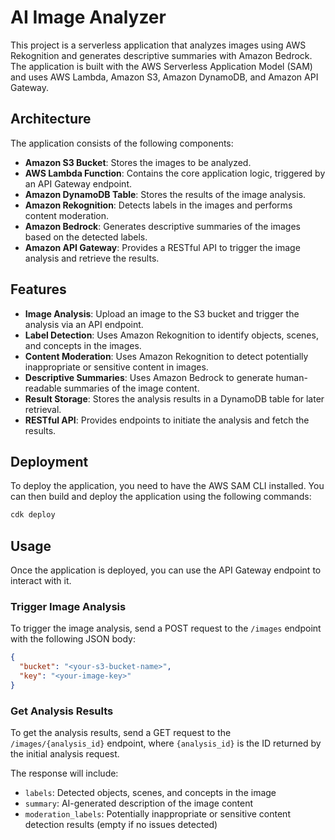 # AI Image Analyzer

This project is a serverless application that analyzes images using AWS Rekognition and generates descriptive summaries with Amazon Bedrock. The application is built with the AWS Serverless Application Model (SAM) and uses AWS Lambda, Amazon S3, Amazon DynamoDB, and Amazon API Gateway.

## Architecture

The application consists of the following components:

- **Amazon S3 Bucket**: Stores the images to be analyzed.
- **AWS Lambda Function**: Contains the core application logic, triggered by an API Gateway endpoint.
- **Amazon DynamoDB Table**: Stores the results of the image analysis.
- **Amazon Rekognition**: Detects labels in the images and performs content moderation.
- **Amazon Bedrock**: Generates descriptive summaries of the images based on the detected labels.
- **Amazon API Gateway**: Provides a RESTful API to trigger the image analysis and retrieve the results.

## Features

- **Image Analysis**: Upload an image to the S3 bucket and trigger the analysis via an API endpoint.
- **Label Detection**: Uses Amazon Rekognition to identify objects, scenes, and concepts in the images.
- **Content Moderation**: Uses Amazon Rekognition to detect potentially inappropriate or sensitive content in images.
- **Descriptive Summaries**: Uses Amazon Bedrock to generate human-readable summaries of the image content.
- **Result Storage**: Stores the analysis results in a DynamoDB table for later retrieval.
- **RESTful API**: Provides endpoints to initiate the analysis and fetch the results.

## Deployment

To deploy the application, you need to have the AWS SAM CLI installed. You can then build and deploy the application using the following commands:

```bash
cdk deploy
```

## Usage

Once the application is deployed, you can use the API Gateway endpoint to interact with it.

### Trigger Image Analysis

To trigger the image analysis, send a POST request to the `/images` endpoint with the following JSON body:

```json
{
  "bucket": "<your-s3-bucket-name>",
  "key": "<your-image-key>"
}
```

### Get Analysis Results

To get the analysis results, send a GET request to the `/images/{analysis_id}` endpoint, where `{analysis_id}` is the ID returned by the initial analysis request.

The response will include:
- `labels`: Detected objects, scenes, and concepts in the image
- `summary`: AI-generated description of the image content
- `moderation_labels`: Potentially inappropriate or sensitive content detection results (empty if no issues detected)